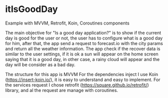 # itIsGoodDay
Example with MVVM, Retrofit, Koin, Coroutines components


The main objective for "Is a good day application?" is to show if the current day is good for the user or not, the user has to configure what is a good day for him, after that, the app send a request to forecast.io with the city params and return all the weather information. The app check if the recover data is similar to the user settings, if it is ok a sun will appear on the home screen saying that it is a good day, in other case, a rainy cloud will appear and the day will be consider as a bad day.

The structure for this app is MVVM
For the dependencies inject I use Koin (https://insert-koin.io/), it is easy to understand and easy to implement.
For the services request I chose retrofit (https://square.github.io/retrofit/) library, and al the request are manage with coroutines.
